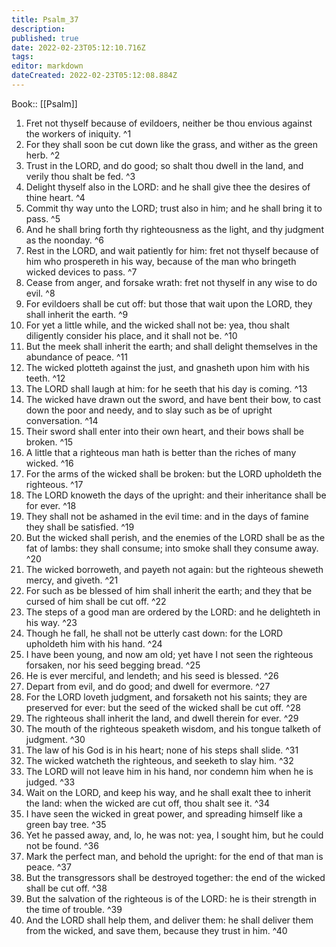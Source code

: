 ```yaml
---
title: Psalm_37
description: 
published: true
date: 2022-02-23T05:12:10.716Z
tags: 
editor: markdown
dateCreated: 2022-02-23T05:12:08.884Z
---
```


 Book:: [[Psalm]]
 1. Fret not thyself because of evildoers, neither be thou envious against the workers of iniquity. ^1
 2. For they shall soon be cut down like the grass, and wither as the green herb. ^2
 3. Trust in the LORD, and do good; so shalt thou dwell in the land, and verily thou shalt be fed. ^3
 4. Delight thyself also in the LORD: and he shall give thee the desires of thine heart. ^4
 5. Commit thy way unto the LORD; trust also in him; and he shall bring it to pass. ^5
 6. And he shall bring forth thy righteousness as the light, and thy judgment as the noonday. ^6
 7. Rest in the LORD, and wait patiently for him: fret not thyself because of him who prospereth in his way, because of the man who bringeth wicked devices to pass. ^7
 8. Cease from anger, and forsake wrath: fret not thyself in any wise to do evil. ^8
 9. For evildoers shall be cut off: but those that wait upon the LORD, they shall inherit the earth. ^9
 10. For yet a little while, and the wicked shall not be: yea, thou shalt diligently consider his place, and it shall not be. ^10
 11. But the meek shall inherit the earth; and shall delight themselves in the abundance of peace. ^11
 12. The wicked plotteth against the just, and gnasheth upon him with his teeth. ^12
 13. The LORD shall laugh at him: for he seeth that his day is coming. ^13
 14. The wicked have drawn out the sword, and have bent their bow, to cast down the poor and needy, and to slay such as be of upright conversation. ^14
 15. Their sword shall enter into their own heart, and their bows shall be broken. ^15
 16. A little that a righteous man hath is better than the riches of many wicked. ^16
 17. For the arms of the wicked shall be broken: but the LORD upholdeth the righteous. ^17
 18. The LORD knoweth the days of the upright: and their inheritance shall be for ever. ^18
 19. They shall not be ashamed in the evil time: and in the days of famine they shall be satisfied. ^19
 20. But the wicked shall perish, and the enemies of the LORD shall be as the fat of lambs: they shall consume; into smoke shall they consume away. ^20
 21. The wicked borroweth, and payeth not again: but the righteous sheweth mercy, and giveth. ^21
 22. For such as be blessed of him shall inherit the earth; and they that be cursed of him shall be cut off. ^22
 23. The steps of a good man are ordered by the LORD: and he delighteth in his way. ^23
 24. Though he fall, he shall not be utterly cast down: for the LORD upholdeth him with his hand. ^24
 25. I have been young, and now am old; yet have I not seen the righteous forsaken, nor his seed begging bread. ^25
 26. He is ever merciful, and lendeth; and his seed is blessed. ^26
 27. Depart from evil, and do good; and dwell for evermore. ^27
 28. For the LORD loveth judgment, and forsaketh not his saints; they are preserved for ever: but the seed of the wicked shall be cut off. ^28
 29. The righteous shall inherit the land, and dwell therein for ever. ^29
 30. The mouth of the righteous speaketh wisdom, and his tongue talketh of judgment. ^30
 31. The law of his God is in his heart; none of his steps shall slide. ^31
 32. The wicked watcheth the righteous, and seeketh to slay him. ^32
 33. The LORD will not leave him in his hand, nor condemn him when he is judged. ^33
 34. Wait on the LORD, and keep his way, and he shall exalt thee to inherit the land: when the wicked are cut off, thou shalt see it. ^34
 35. I have seen the wicked in great power, and spreading himself like a green bay tree. ^35
 36. Yet he passed away, and, lo, he was not: yea, I sought him, but he could not be found. ^36
 37. Mark the perfect man, and behold the upright: for the end of that man is peace. ^37
 38. But the transgressors shall be destroyed together: the end of the wicked shall be cut off. ^38
 39. But the salvation of the righteous is of the LORD: he is their strength in the time of trouble. ^39
 40. And the LORD shall help them, and deliver them: he shall deliver them from the wicked, and save them, because they trust in him. ^40
